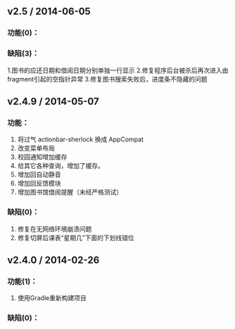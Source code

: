 ## v2.5 / 2014-06-05

### 功能(0)：

### 缺陷(3)：
1.图书的应还日期和借阅日期分别单独一行显示
2.修复程序后台被杀后再次进入由fragment引起的空指针异常
3.修复图书搜索失败后，进度条不隐藏的问题

## v2.4.9 / 2014-05-07

### 功能：

1. 将过气 actionbar-sherlock 换成 AppCompat
2. 改变菜单布局
3. 校园通知增加缓存
4. 给其它各种查询，增加了缓存。
5. 增加回自动静音
6. 增加回反馈模块
7. 增加图书馆借阅提醒（未经严格测试）

### 缺陷(0)：
1. 修复在无网络环境崩溃问题
2. 修复切屏后课表“星期几”下面的下划线错位

## v2.4.0 / 2014-02-26

### 功能(1)：

1. 使用Gradle重新构建项目

### 缺陷(0)：
